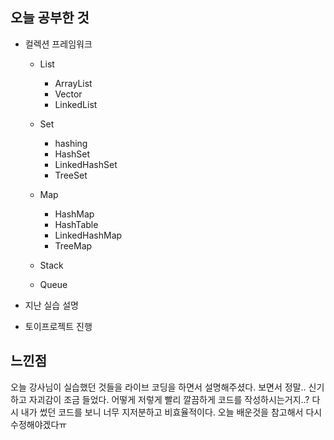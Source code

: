 ## 오늘 공부한 것

- 컬렉션 프레임워크
    - List
        - ArrayList
        - Vector
        - LinkedList

    - Set
        - hashing
        - HashSet
        - LinkedHashSet
        - TreeSet

    - Map
        - HashMap
        - HashTable
        - LinkedHashMap
        - TreeMap
    - Stack
    - Queue

- 지난 실습 설명
- 토이프로젝트 진행

## 느낀점

오늘 강사님이 실습했던 것들을 라이브 코딩을 하면서 설명해주셨다. 보면서 정말.. 신기하고 자괴감이 조금 들었다. 어떻게 저렇게 빨리 깔끔하게 코드를 작성하시는거지..? 다시 내가 썼던 코드를 보니 너무 지저분하고 비효율적이다. 오늘 배운것을 참고해서 다시 수정해야겠다ㅠ
